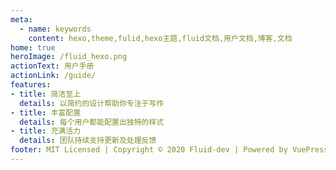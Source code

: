 ```yaml
---
meta:
  - name: keywords
    content: hexo,theme,fulid,hexo主题,fluid文档,用户文档,博客,文档
home: true
heroImage: /fluid_hexo.png
actionText: 用户手册
actionLink: /guide/
features:
- title: 简洁至上
  details: 以简约的设计帮助你专注于写作
- title: 丰富配置
  details: 每个用户都能配置出独特的样式
- title: 充满活力
  details: 团队持续支持更新及处理反馈
footer: MIT Licensed | Copyright © 2020 Fluid-dev | Powered by VuePress
---
```

